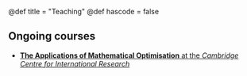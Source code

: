 @def title = "Teaching"
@def hascode = false

## Ongoing courses

* [**The Applications of Mathematical Optimisation** at the *Cambridge Centre for International Research*](/ccir/)
